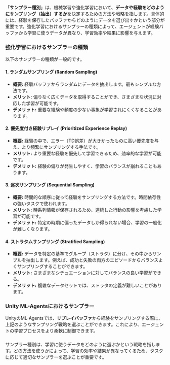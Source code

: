 「**サンプラー種別**」は、機械学習や強化学習において、**データや経験をどのようにサンプリング（抽出）するか**を決定するための方法や戦略を指します。具体的には、経験を保存したバッファからどのようにデータを選び出すかという部分が重要です。強化学習におけるサンプラーの種類によって、エージェントが経験バッファから学習に使うデータが異なり、学習効率や結果に影響を与えます。

### 強化学習におけるサンプラーの種類
以下のサンプラーの種類が一般的です。

#### 1. **ランダムサンプリング (Random Sampling)**
   - **概要:** 経験バッファからランダムにデータを抽出します。最もシンプルな方法です。
   - **メリット:** 偏りなく広くデータを取得することができ、さまざまな状況に対応した学習が可能です。
   - **デメリット:** 重要な経験や頻度の少ない事象が学習されにくくなることがあります。

#### 2. **優先度付き経験リプレイ (Prioritized Experience Replay)**
   - **概要:** 経験の中で、エラー（TD誤差）が大きかったものに高い優先度を与え、より頻繁にサンプリングする手法です。
   - **メリット:** より重要な経験を優先して学習できるため、効率的な学習が可能です。
   - **デメリット:** 経験の偏りが発生しやすく、学習のバランスが崩れることもあります。

#### 3. **逐次サンプリング (Sequential Sampling)**
   - **概要:** 時間的な順序に従って経験をサンプリングする方法です。時間依存性の強いタスクで使われます。
   - **メリット:** 時系列情報が保存されるため、連続した行動の影響を考慮した学習が可能です。
   - **デメリット:** 特定の時期に偏ったデータしか得られない場合、学習の一般化が難しくなります。

#### 4. **ストラタムサンプリング (Stratified Sampling)**
   - **概要:** データを特定の基準でグループ（ストラタ）に分け、その中からサンプルを抽出します。例えば、成功と失敗の両方のエピソードからバランスよくサンプリングすることができます。
   - **メリット:** さまざまなシチュエーションに対してバランスの良い学習ができる。
   - **デメリット:** 複雑なデータセットでは、ストラタの定義が難しいことがあります。

### Unity ML-Agentsにおけるサンプラー
UnityのML-Agentsでは、**リプレイバッファ**から経験をサンプリングする際に、上記のようなサンプリング戦略を選ぶことができます。これにより、エージェントの学習プロセスをより柔軟に制御できます。



### 
サンプラー種別は、学習に使うデータをどのように選ぶかという戦略を指します。どの方法を使うかによって、学習の効率や結果が異なってくるため、タスクに応じて適切なサンプラーを選ぶことが重要です。